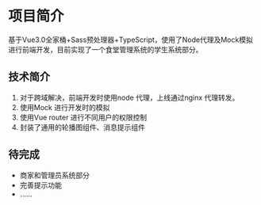 # 项目简介

基于Vue3.0全家桶+Sass预处理器+TypeScript，使用了Node代理及Mock模拟进行前端开发，目前实现了一个食堂管理系统的学生系统部分。

## 技术简介

1. 对于跨域解决，前端开发时使用node 代理，上线通过nginx 代理转发。
2. 使用Mock 进行开发时的模拟
3. 使用Vue router 进行不同用户的权限控制
4. 封装了通用的轮播图组件、消息提示组件

## 待完成

- 商家和管理员系统部分
- 完善提示功能
- ......